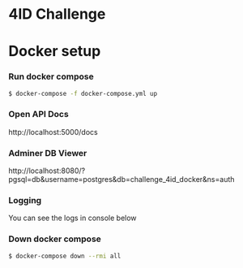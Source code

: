 4ID Challenge
=====================================================================

Docker setup
=======================

### Run docker compose

```bash
$ docker-compose -f docker-compose.yml up
```

### Open API Docs

http://localhost:5000/docs

### Adminer DB Viewer

http://localhost:8080/?pgsql=db&username=postgres&db=challenge_4id_docker&ns=auth

### Logging

You can see the logs in console below

### Down docker compose

```bash
$ docker-compose down --rmi all
```